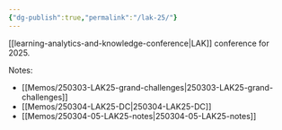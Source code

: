 ```yaml
---
{"dg-publish":true,"permalink":"/lak-25/"}
---
```


[[learning-analytics-and-knowledge-conference\|LAK]] conference for 2025.

Notes:
- [[Memos/250303-LAK25-grand-challenges\|250303-LAK25-grand-challenges]]
- [[Memos/250304-LAK25-DC\|250304-LAK25-DC]]
- [[Memos/250304-05-LAK25-notes\|250304-05-LAK25-notes]]